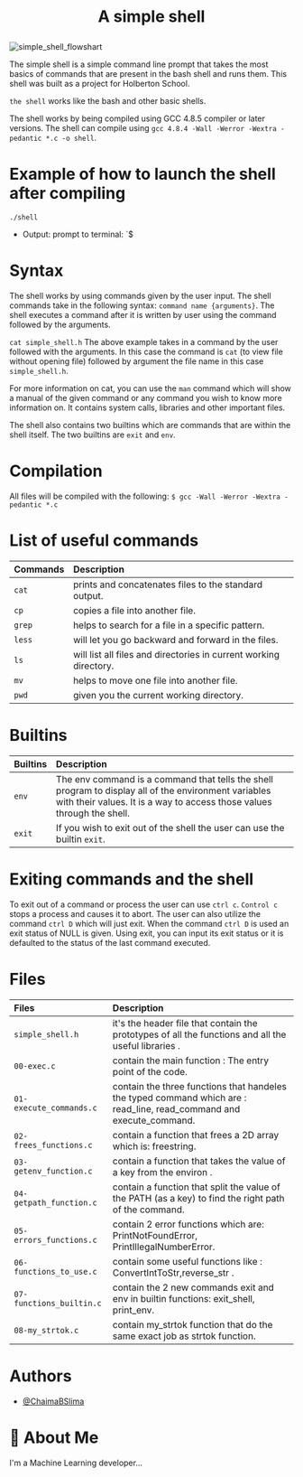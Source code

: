 <h1><p align="center"> A simple shell </h1></p></font>

![simple_shell_flowshart](https://github.com/ChaimaBSlima/holbertonschool-simple_shell/assets/146720036/bd84eb31-478b-42fd-aa78-7615d40e029e)

The simple shell is a simple command line prompt that takes the most basics of commands that are present in the bash shell and runs them. This shell was built as a project for Holberton School.

`the shell` works like the bash and other basic shells.

The shell works by being compiled using GCC 4.8.5 compiler or later versions. The shell can compile using `gcc 4.8.4 -Wall -Werror -Wextra -pedantic *.c -o shell`.


# Example of how to launch the shell after compiling
`./shell`

* Output: prompt to terminal: `$ 

# Syntax
The shell works by using commands given by the user input. The shell commands take in the following syntax: `command name {arguments}`. The shell executes a command after it is written by user using the command followed by the arguments.

`cat simple_shell.h`
The above example takes in a command by the user followed with the arguments. In this case the command is `cat` (to view file without opening file) followed by argument the file name in this case `simple_shell.h`.

For more information on cat, you can use the `man` command which will show a manual of the given command or any command you wish to know more information on. It contains system calls, libraries and other important files.

The shell also contains two builtins which are commands that are within the shell itself. The two builtins are `exit` and `env`. 

# Compilation
All files will be compiled with the following: `$ gcc -Wall -Werror -Wextra -pedantic *.c`

# List of useful commands
| Commands |  Description                |
| :-------- |  :------------------------- |
| `cat` | prints and concatenates files to the standard output.|
| `cp` | copies a file into another file.|
| `grep` | helps to search for a file in a specific pattern.|
| `less` | will let you go backward and forward in the files.|
| `ls` | will list all files and directories in current working directory.|
| `mv` | helps to move one file into another file.|
| `pwd` | given you the current working directory.|

# Builtins
|Builtins  |  Description                |
| :-------- |  :------------------------- |
|`env` | The env command is a command that tells the shell program to display all of the environment variables with their values. It is a    way to access those values through the shell.|
| `exit` | If you wish to exit out of the shell the user can use the builtin `exit`.|

# Exiting commands and the shell
To exit out of a command or process the user can use `ctrl c`. `Control c` stops a process and causes it to abort.
The user can also utilize the command `ctrl D` which will just exit. When the command `ctrl D` is used an exit status of NULL is given. Using exit, you can input its exit status or it is defaulted to the status of the last command executed.

# Files
| Files |  Description                |
| :-------- |  :------------------------- |
| `simple_shell.h` | it's the header file that contain the prototypes of all the functions and all the useful libraries .|
| `00-exec.c` | contain the main function : The entry point of the code. |
| `01-execute_commands.c` | contain the three functions that handeles the typed command which are : read_line, read_command and execute_command.  |
| `02-frees_functions.c` | contain a function that frees a 2D array which is: freestring.|
|`03-getenv_function.c` |contain a function that takes the value of a key from the environ .|
|`04-getpath_function.c` |contain a function that split the value of the PATH (as a key) to find the right path of the command.|
|`05-errors_functions.c` |contain 2 error functions which are: PrintNotFoundError, PrintIllegalNumberError.|
|`06-functions_to_use.c` |contain  some useful functions like : ConvertIntToStr,reverse_str .|
|`07-functions_builtin.c` |contain the 2 new commands exit and env in builtin functions: exit_shell, print_env. |
|`08-my_strtok.c` |contain my_strtok function that do the same exact job as strtok function. |



# Authors

- [@ChaimaBSlima](https://github.com/ChaimaBSlima)


# 🚀 About Me
I'm a Machine Learning developer...

